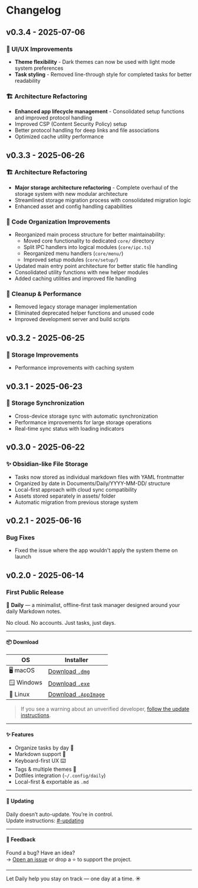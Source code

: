 # Changelog

## v0.3.4 - 2025-07-06

### 🎨 UI/UX Improvements
- **Theme flexibility** - Dark themes can now be used with light mode system preferences
- **Task styling** - Removed line-through style for completed tasks for better readability

### 🏗️ Architecture Refactoring
- **Enhanced app lifecycle management** - Consolidated setup functions and improved protocol handling
- Improved CSP (Content Security Policy) setup
- Better protocol handling for deep links and file associations
- Optimized cache utility performance

## v0.3.3 - 2025-06-26

### 🏗️ Architecture Refactoring
- **Major storage architecture refactoring** - Complete overhaul of the storage system with new modular architecture
- Streamlined storage migration process with consolidated migration logic
- Enhanced asset and config handling capabilities

### 🔧 Code Organization Improvements  
- Reorganized main process structure for better maintainability:
  - Moved core functionality to dedicated `core/` directory
  - Split IPC handlers into logical modules (`core/ipc.ts`)
  - Reorganized menu handlers (`core/menu/`) 
  - Improved setup modules (`core/setup/`)
- Updated main entry point architecture for better static file handling
- Consolidated utility functions with new helper modules
- Added caching utilities and improved file handling

### 🧹 Cleanup & Performance
- Removed legacy storage manager implementation 
- Eliminated deprecated helper functions and unused code
- Improved development server and build scripts


## v0.3.2 - 2025-06-25

### 🔄 Storage Improvements
- Performance improvements with caching system


## v0.3.1 - 2025-06-23

### 🔄 Storage Synchronization
- Cross-device storage sync with automatic synchronization
- Performance improvements for large storage operations
- Real-time sync status with loading indicators

## v0.3.0 - 2025-06-22

### ✨ Obsidian-like File Storage
- Tasks now stored as individual markdown files with YAML frontmatter
- Organized by date in Documents/Daily/YYYY-MM-DD/ structure
- Local-first approach with cloud sync compatibility
- Assets stored separately in assets/ folder
- Automatic migration from previous storage system

## v0.2.1 - 2025-06-16

### Bug Fixes
- Fixed the issue where the app wouldn't apply the system theme on launch


## v0.2.0 - 2025-06-14

### First Public Release

🚀 **Daily** — a minimalist, offline-first task manager designed around your daily Markdown notes.

No cloud. No accounts. Just tasks, just days.

---

#### 📦 Download

| OS      | Installer                                              |
|---------|---------------------------------------------------------|
| 🖥 macOS | [Download `.dmg`](https://github.com/scheron/Daily/releases/download/v0.2.0/Daily-0.2.0.dmg) |
| 🪟 Windows | [Download `.exe`](https://github.com/scheron/Daily/releases/download/v0.2.0/Daily-0.2.0.exe)       |
| 🐧 Linux  | [Download `.AppImage`](https://github.com/scheron/Daily/releases/download/v0.2.0/Daily-0.2.0.AppImage) |

> If you see a warning about an unverified developer, [follow the update instructions](https://github.com/scheron/Daily#-updating).

---

#### ✨ Features

- Organize tasks by day 📅
- Markdown support 📝
- Keyboard-first UX ⌨️
- Tags & multiple themes 🎨
- Dotfiles integration (`~/.config/daily`)
- Local-first & exportable as `.md`

---

#### 🔄 Updating

Daily doesn’t auto-update. You’re in control.  
Update instructions: [#-updating](https://github.com/scheron/Daily#-updating)

---

#### 💬 Feedback

Found a bug? Have an idea?  
→ [Open an issue](https://github.com/scheron/Daily/issues) or drop a ⭐ to support the project.

---

Let Daily help you stay on track — one day at a time. ☀️

